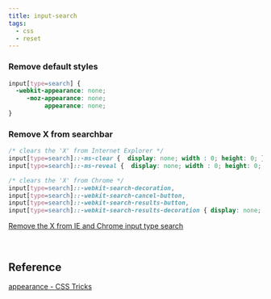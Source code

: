 ```yaml
---
title: input-search
tags:
  - css
  - reset
---
```


### Remove default styles

```css
input[type=search] {
  -webkit-appearance: none;
     -moz-appearance: none;
          appearance: none;
}
```

### Remove X from searchbar

```css
/* clears the 'X' from Internet Explorer */
input[type=search]::-ms-clear {  display: none; width : 0; height: 0; }
input[type=search]::-ms-reveal {  display: none; width : 0; height: 0; }

/* clears the 'X' from Chrome */
input[type=search]::-webkit-search-decoration,
input[type=search]::-webkit-search-cancel-button,
input[type=search]::-webkit-search-results-button,
input[type=search]::-webkit-search-results-decoration { display: none; }
```
[Remove the X from IE and Chrome input type search](https://blog.maximerouiller.com/post/remove-the-x-from-internet-explorer-and-chrome-input-type-search/)

<br />

## Reference

[appearance - CSS Tricks](https://css-tricks.com/almanac/properties/a/appearance/)
